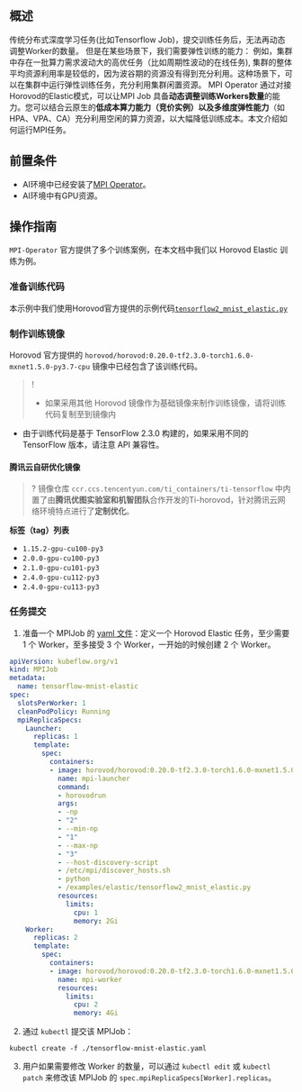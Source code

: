 ## 概述
传统分布式深度学习任务(比如Tensorflow Job)，提交训练任务后，无法再动态调整Worker的数量。
但是在某些场景下，我们需要弹性训练的能力： 例如，集群中存在一批算力需求波动大的高优任务（比如周期性波动的在线任务), 集群的整体平均资源利用率是较低的，因为波谷期的资源没有得到充分利用。这种场景下，可以在集群中运行弹性训练任务，充分利用集群闲置资源。
MPI Operator 通过对接Horovod的Elastic模式，可以让MPI Job 具备**动态调整训练Workers数量**的能力。您可以结合云原生的**低成本算力能力（竞价实例）以及多维度弹性能力**（如HPA、VPA、CA）充分利用空闲的算力资源，以大幅降低训练成本。本文介绍如何运行MPI任务。


## 前置条件

- AI环境中已经安装了[MPI Operator]()。
- AI环境中有GPU资源。

## 操作指南
`MPI-Operator` 官方提供了多个训练案例，在本文档中我们以 Horovod Elastic 训练为例。

### 准备训练代码

本示例中我们使用Horovod官方提供的示例代码[`tensorflow2_mnist_elastic.py`](https://github.com/horovod/horovod/blob/v0.20.0/examples/elastic/tensorflow2_mnist_elastic.py)

### 制作训练镜像

Horovod 官方提供的 `horovod/horovod:0.20.0-tf2.3.0-torch1.6.0-mxnet1.5.0-py3.7-cpu` 镜像中已经包含了该训练代码。
> ! 
> - 如果采用其他 Horovod 镜像作为基础镜像来制作训练镜像，请将训练代码复制至到镜像内
- 由于训练代码是基于 TensorFlow 2.3.0 构建的，如果采用不同的 TensorFlow 版本，请注意 API 兼容性。
> 
#### 腾讯云自研优化镜像
>? 镜像仓库 `ccr.ccs.tencentyun.com/ti_containers/ti-tensorflow` 中内置了由**腾讯优图实验室和机智团队**合作开发的Ti-horovod，针对腾讯云网络环境特点进行了**定制优化**。
>
**标签（tag）列表**

* `1.15.2-gpu-cu100-py3`
* `2.0.0-gpu-cu100-py3`
* `2.1.0-gpu-cu101-py3`
* `2.4.0-gpu-cu112-py3`
* `2.4.0-gpu-cu113-py3`


### 任务提交

1. 准备一个 MPIJob 的 [yaml 文件](https://raw.githubusercontent.com/kubeflow/mpi-operator/master/examples/horovod/tensorflow-mnist-elastic.yaml)：定义一个 Horovod Elastic 任务，至少需要 1 个 Worker，至多接受 3 个 Worker，一开始的时候创建 2 个 Worker。

```yaml
apiVersion: kubeflow.org/v1
kind: MPIJob
metadata:
  name: tensorflow-mnist-elastic
spec:
  slotsPerWorker: 1
  cleanPodPolicy: Running
  mpiReplicaSpecs:
    Launcher:
      replicas: 1
      template:
        spec:
          containers:
          - image: horovod/horovod:0.20.0-tf2.3.0-torch1.6.0-mxnet1.5.0-py3.7-cpu
            name: mpi-launcher
            command:
            - horovodrun
            args:
            - -np
            - "2"
            - --min-np
            - "1"
            - --max-np
            - "3"
            - --host-discovery-script
            - /etc/mpi/discover_hosts.sh
            - python
            - /examples/elastic/tensorflow2_mnist_elastic.py
            resources:
              limits:
                cpu: 1
                memory: 2Gi
    Worker:
      replicas: 2
      template:
        spec:
          containers:
          - image: horovod/horovod:0.20.0-tf2.3.0-torch1.6.0-mxnet1.5.0-py3.7-cpu
            name: mpi-worker
            resources:
              limits:
                cpu: 2
                memory: 4Gi
```

2. 通过 `kubectl` 提交该 MPIJob：

```shell
kubectl create -f ./tensorflow-mnist-elastic.yaml
```

3. 用户如果需要修改 Worker 的数量，可以通过 `kubectl edit` 或 `kubectl patch` 来修改该 MPIJob 的 `spec.mpiReplicaSpecs[Worker].replicas`。
